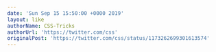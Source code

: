```yaml
---
date: 'Sun Sep 15 15:50:00 +0000 2019'
layout: like
authorName: CSS-Tricks
authorUrl: 'https://twitter.com/css'
originalPost: 'https://twitter.com/css/status/1173262699301613574'
---
```

